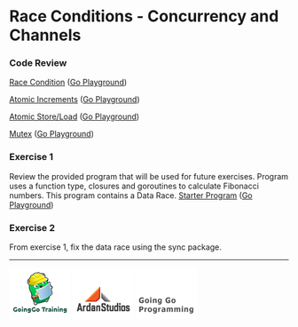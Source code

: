 # Race Conditions - Concurrency and Channels

### Code Review

[Race Condition](../example1/example1.go) ([Go Playground](http://play.golang.org/p/Pvq-Dp7HnG))

[Atomic Increments](../example2/example2.go) ([Go Playground](http://play.golang.org/p/4CaNFVZaXn))

[Atomic Store/Load](../example3/example3.go) ([Go Playground](http://play.golang.org/p/vYVpq_l3gw))

[Mutex](../example4/example4.go) ([Go Playground](http://play.golang.org/p/At-ytL7Om_))

### Exercise 1
Review the provided program that will be used for future exercises. Program uses a function type, closures and goroutines to calculate Fibonacci numbers. This program contains a Data Race.
[Starter Program](exercise.go)  ([Go Playground](http://play.golang.org/p/Qh4MFV--hV))

### Exercise 2
From exercise 1, fix the data race using the sync package.

___
[![GoingGo Training](../../../00-slides/images/ggt_logo.png)](http://www.goinggotraining.net)
[![Ardan Studios](../../../00-slides/images/ardan_logo.png)](http://www.ardanstudios.com)
[![GoingGo Blog](../../../00-slides/images/ggb_logo.png)](http://www.goinggo.net)